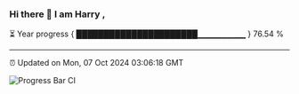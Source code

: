 ### Hi there 👋 I am Harry , 

⏳ Year progress { ██████████████████████▁▁▁▁▁▁▁▁ } 76.54 %

---

⏰ Updated on Mon, 07 Oct 2024 03:06:18 GMT

![Progress Bar CI](https://github.com/duykhang68/duykhang68/workflows/Progress%20Bar%20CI/badge.svg)
